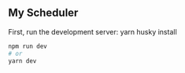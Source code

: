 ## My Scheduler

First, run the development server:
yarn husky install

```bash
npm run dev
# or
yarn dev
```
